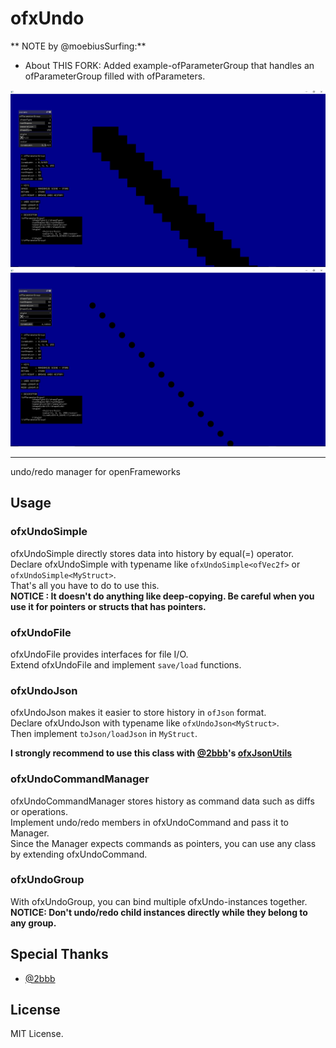 # ofxUndo


** NOTE by @moebiusSurfing:**  

- About THIS FORK: Added example-ofParameterGroup that handles an ofParameterGroup filled with ofParameters.  

![Alt text](/screenshot_example-ofParameterGroup_1.PNG?raw=true "screenshot_example-ofParameterGroup_1.PNG")  
![Alt text](/screenshot_example-ofParameterGroup_2.PNG?raw=true "screenshot_example-ofParameterGroup_2.PNG")


---------------------------------------- 


undo/redo manager for openFrameworks

## Usage

### ofxUndoSimple

ofxUndoSimple directly stores data into history by equal(=) operator.  
Declare ofxUndoSimple with typename like `ofxUndoSimple<ofVec2f>` or `ofxUndoSimple<MyStruct>`.  
That's all you have to do to use this.  
__NOTICE : It doesn't do anything like deep-copying. Be careful when you use it for pointers or structs that has pointers.__  

### ofxUndoFile

ofxUndoFile provides interfaces for file I/O.  
Extend ofxUndoFile and implement `save/load` functions.  

### ofxUndoJson

ofxUndoJson makes it easier to store history in `ofJson` format.  
Declare ofxUndoJson with typename like `ofxUndoJson<MyStruct>`.  
Then implement `toJson/loadJson` in `MyStruct`.  

__I strongly recommend to use this class with [@2bbb](https://github.com/2bbb)'s [ofxJsonUtils](https://github.com/2bbb/ofxJsonUtils)__

### ofxUndoCommandManager

ofxUndoCommandManager stores history as command data such as diffs or operations.  
Implement undo/redo members in ofxUndoCommand and pass it to Manager.  
Since the Manager expects commands as pointers, you can use any class by extending ofxUndoCommand.  

### ofxUndoGroup

With ofxUndoGroup, you can bind multiple ofxUndo-instances together.  
__NOTICE: Don't undo/redo child instances directly while they belong to any group.__

## Special Thanks

- [@2bbb](https://github.com/2bbb)

## License
MIT License.